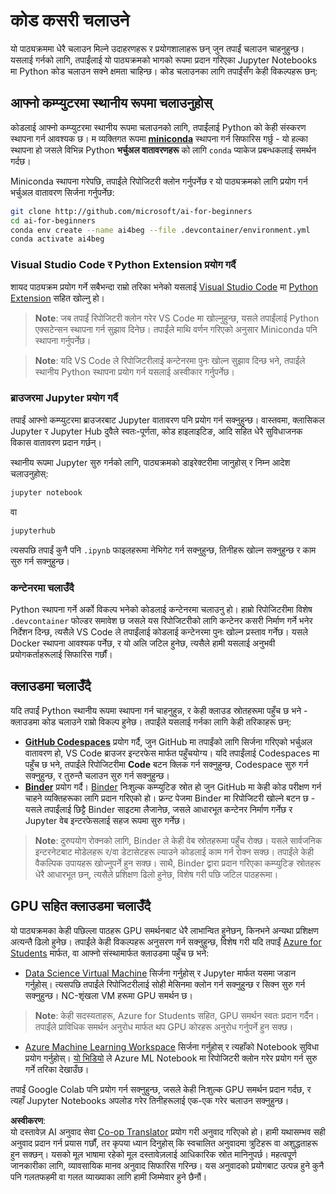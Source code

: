 <!--
CO_OP_TRANSLATOR_METADATA:
{
  "original_hash": "7df19702b8d2d3f7c4238c51bec2c8fc",
  "translation_date": "2025-08-26T11:10:02+00:00",
  "source_file": "lessons/0-course-setup/how-to-run.md",
  "language_code": "ne"
}
-->
# कोड कसरी चलाउने

यो पाठ्यक्रममा धेरै चलाउन मिल्ने उदाहरणहरू र प्रयोगशालाहरू छन् जुन तपाईं चलाउन चाहनुहुन्छ। यसलाई गर्नको लागि, तपाईंलाई यो पाठ्यक्रमको भागको रूपमा प्रदान गरिएका Jupyter Notebooks मा Python कोड चलाउन सक्ने क्षमता चाहिन्छ। कोड चलाउनका लागि तपाईंसँग केही विकल्पहरू छन्:

## आफ्नो कम्प्युटरमा स्थानीय रूपमा चलाउनुहोस्

कोडलाई आफ्नो कम्प्युटरमा स्थानीय रूपमा चलाउनको लागि, तपाईंलाई Python को केही संस्करण स्थापना गर्न आवश्यक छ। म व्यक्तिगत रूपमा **[miniconda](https://conda.io/en/latest/miniconda.html)** स्थापना गर्न सिफारिस गर्छु - यो हल्का स्थापना हो जसले विभिन्न Python **भर्चुअल वातावरणहरू** को लागि `conda` प्याकेज प्रबन्धकलाई समर्थन गर्दछ।

Miniconda स्थापना गरेपछि, तपाईंले रिपोजिटरी क्लोन गर्नुपर्नेछ र यो पाठ्यक्रमको लागि प्रयोग गर्न भर्चुअल वातावरण सिर्जना गर्नुपर्नेछ:

```bash
git clone http://github.com/microsoft/ai-for-beginners
cd ai-for-beginners
conda env create --name ai4beg --file .devcontainer/environment.yml
conda activate ai4beg
```

### Visual Studio Code र Python Extension प्रयोग गर्दै

शायद पाठ्यक्रम प्रयोग गर्ने सबैभन्दा राम्रो तरिका भनेको यसलाई [Visual Studio Code](http://code.visualstudio.com/?WT.mc_id=academic-77998-cacaste) मा [Python Extension](https://marketplace.visualstudio.com/items?itemName=ms-python.python&WT.mc_id=academic-77998-cacaste) सहित खोल्नु हो।

> **Note**: जब तपाईं रिपोजिटरी क्लोन गरेर VS Code मा खोल्नुहुन्छ, यसले तपाईंलाई Python एक्सटेन्सन स्थापना गर्न सुझाव दिनेछ। तपाईंले माथि वर्णन गरिएको अनुसार Miniconda पनि स्थापना गर्नुपर्नेछ।

> **Note**: यदि VS Code ले रिपोजिटरीलाई कन्टेनरमा पुनः खोल्न सुझाव दिन्छ भने, तपाईंले स्थानीय Python स्थापना प्रयोग गर्न यसलाई अस्वीकार गर्नुपर्नेछ।

### ब्राउजरमा Jupyter प्रयोग गर्दै

तपाईं आफ्नो कम्प्युटरमा ब्राउजरबाट Jupyter वातावरण पनि प्रयोग गर्न सक्नुहुन्छ। वास्तवमा, क्लासिकल Jupyter र Jupyter Hub दुवैले स्वतः-पूर्णता, कोड हाइलाइटिङ, आदि सहित धेरै सुविधाजनक विकास वातावरण प्रदान गर्छन्।

स्थानीय रूपमा Jupyter सुरु गर्नको लागि, पाठ्यक्रमको डाइरेक्टरीमा जानुहोस् र निम्न आदेश चलाउनुहोस्:

```bash
jupyter notebook
```
वा
```bash
jupyterhub
```
त्यसपछि तपाईं कुनै पनि `.ipynb` फाइलहरूमा नेभिगेट गर्न सक्नुहुन्छ, तिनीहरू खोल्न सक्नुहुन्छ र काम सुरु गर्न सक्नुहुन्छ।

### कन्टेनरमा चलाउँदै

Python स्थापना गर्ने अर्को विकल्प भनेको कोडलाई कन्टेनरमा चलाउनु हो। हाम्रो रिपोजिटरीमा विशेष `.devcontainer` फोल्डर समावेश छ जसले यस रिपोजिटरीको लागि कन्टेनर कसरी निर्माण गर्ने भनेर निर्देशन दिन्छ, त्यसैले VS Code ले तपाईंलाई कोडलाई कन्टेनरमा पुनः खोल्न प्रस्ताव गर्नेछ। यसले Docker स्थापना आवश्यक पर्नेछ, र यो अलि जटिल हुनेछ, त्यसैले हामी यसलाई अनुभवी प्रयोगकर्ताहरूलाई सिफारिस गर्छौं।

## क्लाउडमा चलाउँदै

यदि तपाईं Python स्थानीय रूपमा स्थापना गर्न चाहनुहुन्न, र केही क्लाउड स्रोतहरूमा पहुँच छ भने - क्लाउडमा कोड चलाउने राम्रो विकल्प हुनेछ। तपाईंले यसलाई गर्नका लागि केही तरिकाहरू छन्:

* **[GitHub Codespaces](https://github.com/features/codespaces)** प्रयोग गर्दै, जुन GitHub मा तपाईंको लागि सिर्जना गरिएको भर्चुअल वातावरण हो, VS Code ब्राउजर इन्टरफेस मार्फत पहुँचयोग्य। यदि तपाईंलाई Codespaces मा पहुँच छ भने, तपाईंले रिपोजिटरीमा **Code** बटन क्लिक गर्न सक्नुहुन्छ, Codespace सुरु गर्न सक्नुहुन्छ, र तुरुन्तै चलाउन सुरु गर्न सक्नुहुन्छ।
* **[Binder](https://mybinder.org/v2/gh/microsoft/ai-for-beginners/HEAD)** प्रयोग गर्दै। [Binder](https://mybinder.org) निःशुल्क कम्प्युटिङ स्रोत हो जुन GitHub मा केही कोड परीक्षण गर्न चाहने व्यक्तिहरूका लागि प्रदान गरिएको हो। फ्रन्ट पेजमा Binder मा रिपोजिटरी खोल्ने बटन छ - यसले तपाईंलाई छिट्टै Binder साइटमा लैजानेछ, जसले आधारभूत कन्टेनर निर्माण गर्नेछ र Jupyter वेब इन्टरफेसलाई सहज रूपमा सुरु गर्नेछ।

> **Note**: दुरुपयोग रोक्नको लागि, Binder ले केही वेब स्रोतहरूमा पहुँच रोक्छ। यसले सार्वजनिक इन्टरनेटबाट मोडेलहरू र/वा डेटासेटहरू ल्याउने कोडलाई काम गर्न रोक्न सक्छ। तपाईंले केही वैकल्पिक उपायहरू खोज्नुपर्ने हुन सक्छ। साथै, Binder द्वारा प्रदान गरिएका कम्प्युटिङ स्रोतहरू धेरै आधारभूत छन्, त्यसैले प्रशिक्षण ढिलो हुनेछ, विशेष गरी पछि जटिल पाठहरूमा।

## GPU सहित क्लाउडमा चलाउँदै

यो पाठ्यक्रमका केही पछिल्ला पाठहरू GPU समर्थनबाट धेरै लाभान्वित हुनेछन्, किनभने अन्यथा प्रशिक्षण अत्यन्तै ढिलो हुनेछ। तपाईंले केही विकल्पहरू अनुसरण गर्न सक्नुहुन्छ, विशेष गरी यदि तपाईं [Azure for Students](https://azure.microsoft.com/free/students/?WT.mc_id=academic-77998-cacaste) मार्फत, वा आफ्नो संस्थामार्फत क्लाउडमा पहुँच छ भने:

* [Data Science Virtual Machine](https://docs.microsoft.com/learn/modules/intro-to-azure-data-science-virtual-machine/?WT.mc_id=academic-77998-cacaste) सिर्जना गर्नुहोस् र Jupyter मार्फत यसमा जडान गर्नुहोस्। त्यसपछि तपाईंले रिपोजिटरीलाई सोही मेसिनमा क्लोन गर्न सक्नुहुन्छ र सिक्न सुरु गर्न सक्नुहुन्छ। NC-शृंखला VM हरूमा GPU समर्थन छ।

> **Note**: केही सदस्यताहरू, Azure for Students सहित, GPU समर्थन स्वतः प्रदान गर्दैन। तपाईंले प्राविधिक समर्थन अनुरोध मार्फत थप GPU कोरहरू अनुरोध गर्नुपर्ने हुन सक्छ।

* [Azure Machine Learning Workspace](https://azure.microsoft.com/services/machine-learning/?WT.mc_id=academic-77998-cacaste) सिर्जना गर्नुहोस् र त्यहाँको Notebook सुविधा प्रयोग गर्नुहोस्। [यो भिडियो](https://azure-for-academics.github.io/quickstart/azureml-papers/) ले Azure ML Notebook मा रिपोजिटरी क्लोन गरेर प्रयोग गर्न सुरु गर्ने तरिका देखाउँछ।

तपाईं Google Colab पनि प्रयोग गर्न सक्नुहुन्छ, जसले केही निःशुल्क GPU समर्थन प्रदान गर्दछ, र त्यहाँ Jupyter Notebooks अपलोड गरेर तिनीहरूलाई एक-एक गरेर चलाउन सक्नुहुन्छ।

**अस्वीकरण**:  
यो दस्तावेज़ AI अनुवाद सेवा [Co-op Translator](https://github.com/Azure/co-op-translator) प्रयोग गरी अनुवाद गरिएको हो। हामी यथासम्भव सही अनुवाद प्रदान गर्न प्रयास गर्छौं, तर कृपया ध्यान दिनुहोस् कि स्वचालित अनुवादमा त्रुटिहरू वा अशुद्धताहरू हुन सक्छन्। यसको मूल भाषामा रहेको मूल दस्तावेज़लाई आधिकारिक स्रोत मानिनुपर्छ। महत्वपूर्ण जानकारीका लागि, व्यावसायिक मानव अनुवाद सिफारिस गरिन्छ। यस अनुवादको प्रयोगबाट उत्पन्न हुने कुनै पनि गलतफहमी वा गलत व्याख्याका लागि हामी जिम्मेवार हुने छैनौं।